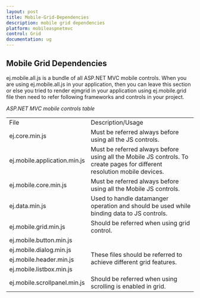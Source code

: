 ```yaml
---
layout: post
title: Mobile-Grid-Dependencies
description: mobile grid dependencies
platform: mobileaspnetmvc
control: Grid
documentation: ug
---
```


## Mobile Grid Dependencies

ej.mobile.all.js is a bundle of all ASP.NET MVC mobile controls. When you are using ej.mobile.all.js in your application, then you can leave this section or else you tried to render ejmgrid in your application using ej.mobile.grid file then need to refer following frameworks and controls in your project.



_ASP.NET MVC mobile controls table_

<table>
<tr>
<td>
File</td><td>
Description/Usage</td></tr>
<tr>
<td>
ej.core.min.js</td><td>
Must be referred always before using all the JS controls.</td></tr>
<tr>
<td>
ej.mobile.application.min.js </td><td>
Must be referred always before using all the Mobile JS controls. To create pages for different resolution mobile devices.</td></tr>
<tr>
<td>
ej.mobile.core.min.js</td><td>
Must be referred always before using all the Mobile JS controls.</td></tr>
<tr>
<td>
ej.data.min.js</td><td>
Used to handle datamanger operation and should be used while binding data to JS controls.</td></tr>
<tr>
<td>
ej.mobile.grid.min.js</td><td>
Should be referred when using grid control.</td></tr>
<tr>
<td>
ej.mobile.button.min.js</td><td rowspan = "4">
<br>These files should be referred to achieve different grid features.</td></tr>
<tr>
<td>
ej.mobile.dialog.min.js</td></tr>
<tr>
<td>
ej.mobile.header.min.js</td></tr>
<tr>
<td>
ej.mobile.listbox.min.js</td></tr>
<tr>
<td>
ej.mobile.scrollpanel.min.js</td><td>
Should be referred when using scrolling is enabled in grid.  </td></tr>
</table>


